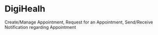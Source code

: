 # DigiHealh
Create/Manage Appointment, Request for an Appointment, Send/Receive Notification regarding Appointment 
